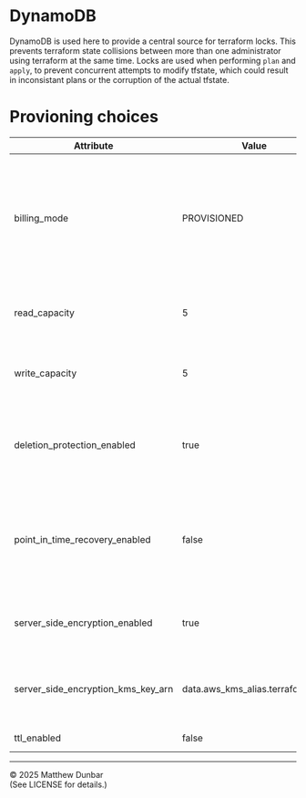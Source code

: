 # DynamoDB

DynamoDB is used here to provide a central source for terraform locks.  This prevents terraform state collisions between more than one administrator using terraform at the same time.  Locks are used when performing `plan` and `apply`, to prevent concurrent attempts to modify tfstate, which could result in inconsistant plans or the corruption of the actual tfstate.

# Provioning choices

| Attribute | Value | Reason |
|----------------|-------------|--------|
| billing_mode   | PROVISIONED | Free tier includes up to 25 RCU/WCU per month, PAY-BY-REQUEST has no free tier.  Terraform lock equirements are very small. |
| read_capacity  | 5 | More than sufficient, and well under our free quota limit |
| write_capacity | 5 | More than sufficient, and well under our free quota limit |
| deletion_protection_enabled | true | Accidental deletion of our locks table will break terraform provisioning |
| point_in_time_recovery_enabled | false | There is no need to recover table values. Terraform will automitically create missing rows, as required. |
| server_side_encryption_enabled | true | It is recommended best practice to encrypt all data at rest. |
| server_side_encryption_kms_key_arn | data.aws_kms_alias.terraform.arn | locical referernce to the `terraform` key (via human-friendly alias) |
| ttl_enabled | false | no ttl is required |

---

© 2025 Matthew Dunbar  
(See LICENSE for details.)
